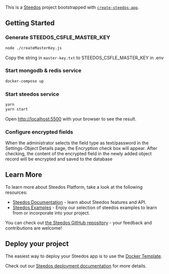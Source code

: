 <!--
 * @Author: sunhaolin@hotoa.com
 * @Date: 2022-07-20 09:20:11
 * @LastEditors: sunhaolin@hotoa.com
 * @LastEditTime: 2022-07-20 09:51:40
 * @Description: 
-->
This is a [Steedos](https://www.steedos.com/) project bootstrapped with [`create-steedos-app`](https://github.com/steedos/steedos-platform/tree/master/packages/create-steedos-app).

## Getting Started

### Generate STEEDOS_CSFLE_MASTER_KEY

```bash
node ./createMasterKey.js
```

Copy the string in `master-key.txt` to STEEDOS_CSFLE_MASTER_KEY in .env


### Start mongodb & redis service

```bash
docker-compose up
```

### Start steedos service

```bash
yarn
yarn start
```

Open [http://localhost:5500](http://localhost:5500) with your browser to see the result.

### Configure encrypted fields

When the administrator selects the field type as text/password in the Settings-Object Details page, the Encryption check box will appear. After checking, the content of the encrypted field in the newly added object record will be encrypted and saved to the database

## Learn More

To learn more about Steedos Platform, take a look at the following resources:

- [Steedos Documentation](https://www.steedos.com/docs) - learn about Steedos features and API.
- [Steedos Examples](https://github.com/steedos/steedos-examples) - Enjoy our selection of steedos examples to learn from or incorporate into your project.

You can check out [the Steedos GitHub repository](https://github.com/steedos/steedos-platform/) - your feedback and contributions are welcome!

## Deploy your project

The easiest way to deploy your Steedos app is to use the [Docker Template](https://github.com/steedos/docker).

Check out our [Steedos deployment documentation](https://www.steedos.com/docs/deploy/getting-started) for more details.
